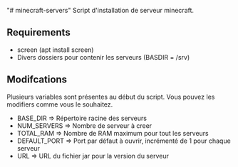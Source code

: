 "# minecraft-servers" 
Script d'installation de serveur minecraft.

## Requirements
- screen (apt install screen)
- Divers dossiers pour contenir les serveurs (BASDIR = /srv)

## Modifcations
Plusieurs variables sont présentes au début du script.
Vous pouvez les modifiers comme vous le souhaitez.
- BASE_DIR => Répertoire racine des serveurs 
- NUM_SERVERS => Nombre de serveur à creer
- TOTAL_RAM => Nombre de RAM maximum pour tout les serveurs
- DEFAULT_PORT => Port par défaut à ouvrir, incrémenté de 1 pour chaque serveur
- URL => URL du fichier jar pour la version du serveur

